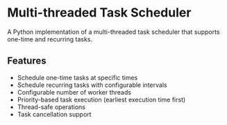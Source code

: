 # Multi-threaded Task Scheduler

A Python implementation of a multi-threaded task scheduler that supports one-time and recurring tasks.

## Features

- Schedule one-time tasks at specific times
- Schedule recurring tasks with configurable intervals
- Configurable number of worker threads
- Priority-based task execution (earliest execution time first)
- Thread-safe operations
- Task cancellation support